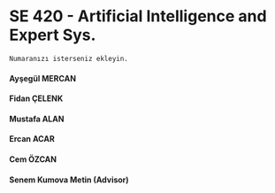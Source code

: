# SE 420 - Artificial Intelligence and Expert Sys.


    Numaranızı isterseniz ekleyin.

#### Ayşegül MERCAN
#### Fidan ÇELENK
#### Mustafa ALAN
#### Ercan ACAR
#### Cem ÖZCAN

####  Senem Kumova Metin (Advisor) 